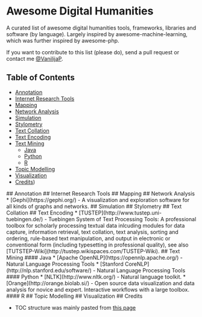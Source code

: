 # Awesome Digital Humanities

A curated list of awesome digital humanities tools, frameworks, libraries and software (by language). Largely inspired by awesome-machine-learning, which was further inspired by awesome-php.

If you want to contribute to this list (please do), send a pull request or contact me [@VanilijaP](https://twitter.com/VanilijaP). 

## Table of Contents

<!-- MarkdownTOC depth=4 -->

- [Annotation](#annotation)
- [Internet Research Tools](#internet-research-tools)
- [Mapping](#mapping)
- [Network Analysis](#network-analysis)
- [Simulation](#simulation)
- [Stylometry](#stylometry)
- [Text Collation](#text-collation)
- [Text Encoding](#text-encoding)
- [Text Mining](#text-mining)
    - [Java](#java)
    - [Python](#python)
    - [R](#R)
- [Topic Modelling](#topic-modelling)
- [Visualization](#visualization)
- [Credits](#credits))

<a name="Annotation" />
## Annotation

<a name="Internet Research Tools" />
## Internet Research Tools

<a name="Mapping" />
## Mapping

<a name="Network Analysis" />
## Network Analysis
* [Gephi](https://gephi.org/) - A visualization and exploration software for all kinds of graphs and networks.

<a name="Simulation" />
## Simulation

<a name="Stylometry" />
## Stylometry

<a name="Text Collation" />
## Text Collation

<a name="Text Encoding" />
## Text Encoding
* [TUSTEP](http://www.tustep.uni-tuebingen.de/) - Tuebingen System of Text Processing Tools: A professional toolbox for scholarly processing textual data inlcuding modules for data capture, information retrieval, text collation, text analysis, sorting and ordering, rule-based text manipulation, and output in electronic or conventional form (including typesetting in professional quality), see also [TUTSTEP-Wiki](http://tustep.wikispaces.com/TUSTEP-Wiki).

<a name="Text Mining" />
## Text Mining

<a name="Java" />
#### Java
* [Apache OpenNLP](https://opennlp.apache.org/) - Natural Language Processing Tools
* [Stanford CoreNLP](http://nlp.stanford.edu/software/) - Natural Language Processing Tools 

<a name="Python" />
#### Python
* [NLTK](http://www.nltk.org/) - Natural language toolkit.
* [Orange](http://orange.biolab.si/) - Open source data visualization and data analysis for novice and expert. Interactive workflows with a large toolbox.

<a name="R" />
#### R

<a name="Topic Modelling" />
## Topic Modelling

<a name="Visualization" />
## Visualization

<a name="credits" />
## Credits

* TOC structure was mainly pasted from [this page](http://dhresourcesforprojectbuilding.pbworks.com/w/page/69244319/Digital%20Humanities%20Tools)
